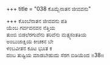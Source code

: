 +++
title = "038 ಕೊಮ್ಬೆನಾತನ ಜೀವವನು"

+++
ಕೊಂಬೆನಾತನ ಜೀವವನು ಪತಿ  
ಯೆಂಬ ಗರ್ವವನವನ ನೆತ್ತಿಯ  
ತುಂಬಿ ಬಿಡಲೆರಗುವೆನು ತರಿವೆನು ಮತ್ಸ್ಯಸಂತತಿಯ  
ಅಂಬುಜಾಕ್ಷಿಯ ಕೀಚಕನ ಬೇ  
ಳಂಬವೀತನ ಕೂಟ ಭೂತ ಕ  
ದಂಬ ತುಷ್ಟಿಯ ಮಾಡಬೇಹುದು ಸೆರಗ ಬಿಡಿಯೆಂದ      ॥38॥